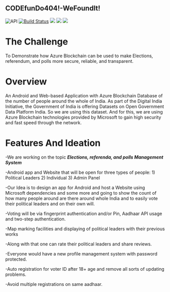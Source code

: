 ## CODEfunDo404!-WeFoundIt!

 ![API](https://img.shields.io/badge/API-17%2B-blue.svg?style=flat)
 [![Build Status](https://travis-ci.org/googlesamples/google-services.svg?branch=master)](https://travis-ci.org/googlesamples/google-services)
 ![](https://img.shields.io/badge/-Java-brightgreen.svg)
 ![](https://img.shields.io/badge/-XML-blue.svg)
 ![](https://img.shields.io/badge/Android%20SDK%20Version-28.0.0-brightgreen.svg)
 
 # The Challenge
  To Demonstrate how Azure Blockchain can be used to make Elections, referendum, and polls more secure, reliable, and transparent.

 # Overview
  An Android and Web-based Application with Azure Blockchain Database of the number of people around the whole of India. As part of the Digital India Initiative, the Government of India is offering Datasets on Open Government Data Platform India. So we are using this dataset. And for this, we are using Azure Blockchain technologies provided by Microsoft to gain high security and fast speed through the network.
  
  # Features And Ideation
  -We are working on the topic ***Elections, referenda, and polls Management System***
  
  -Android app and Website that will be open for three types of people:
    1)  Political Leaders
    2)  Individual
    3)  Admin Panel
    
 -Our Idea is to design an app for Android and host a Website using Microsoft dependencies and some more and going to show the count of   how many people around are there around whole India and to easily vote their political leaders and on their own will.

 -Voting will be via fingerprint authentication and/or Pin, Aadhaar API usage and two-step authentication.
 
 -Map marking facilities and displaying of political leaders with their previous works
 
 -Along with that one can rate their political leaders and share reviews.
 
 -Everyone would have a new profile management system with password protected.
 
 -Auto registration for voter ID after 18+ age and remove all sorts of updating problems.
 
 -Avoid multiple registrations on same aadhaar.
  
